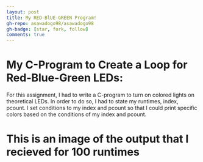 ```yaml
---
layout: post
title: My RED-BlUE-GREEN Program!
gh-repo: asawadogo98/asawadogo98
gh-badge: [star, fork, follow]
comments: true
---
```

# My C-Program to Create a Loop for Red-Blue-Green LEDs: 
  For this assignment, I had to write a C-program to turn on colored lights on theoretical LEDs. In order to do so, I had to state my runtimes, index, pcount. I set conditions to my index and pcount so that I could print specific colors based on the conditions of my index and pcount. 
# This is an image of the output that I recieved for 100 runtimes
